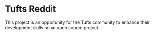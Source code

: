 # Tufts Reddit

This project is an opportunity for the Tufts community to enhance their development skills on an open source project.
